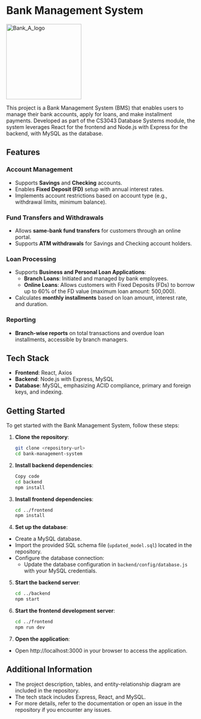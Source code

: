 # Bank Management System

<img src="https://github.com/user-attachments/assets/11651dfd-5416-4887-8641-7fe27cc29e7e" alt="Bank_A_logo" width="200"/>




This project is a Bank Management System (BMS) that enables users to manage their bank accounts, apply for loans, and make installment payments. Developed as part of the CS3043 Database Systems module, the system leverages React for the frontend and Node.js with Express for the backend, with MySQL as the database.

## Features

### Account Management
- Supports **Savings** and **Checking** accounts.
- Enables **Fixed Deposit (FD)** setup with annual interest rates.
- Implements account restrictions based on account type (e.g., withdrawal limits, minimum balance).

### Fund Transfers and Withdrawals
- Allows **same-bank fund transfers** for customers through an online portal.
- Supports **ATM withdrawals** for Savings and Checking account holders.

### Loan Processing
- Supports **Business and Personal Loan Applications**:
  - **Branch Loans**: Initiated and managed by bank employees.
  - **Online Loans**: Allows customers with Fixed Deposits (FDs) to borrow up to 60% of the FD value (maximum loan amount: 500,000).
- Calculates **monthly installments** based on loan amount, interest rate, and duration.

### Reporting
- **Branch-wise reports** on total transactions and overdue loan installments, accessible by branch managers.

## Tech Stack

- **Frontend**: React, Axios
- **Backend**: Node.js with Express, MySQL
- **Database**: MySQL, emphasizing ACID compliance, primary and foreign keys, and indexing.

## Getting Started

To get started with the Bank Management System, follow these steps:

1. **Clone the repository**:
   ```bash
   git clone <repository-url>
   cd bank-management-system
2. **Install backend dependencies**:
   ```bash
   Copy code
   cd backend
   npm install
3. **Install frontend dependencies**:
   ```bash
   cd ../frontend
   npm install
4. **Set up the database**:
- Create a MySQL database.
- Import the provided SQL schema file (`updated_model.sql`) located in the repository.
- Configure the database connection:
   - Update the database configuration in `backend/config/database.js` with your MySQL credentials.
5. **Start the backend server**:
     ```bash
     cd ../backend
     npm start
6. **Start the frontend development server**:
    ```bash
    cd ../frontend
    npm run dev

7. **Open the application**:

- Open http://localhost:3000 in your browser to access the application.

## Additional Information
- The project description, tables, and entity-relationship diagram are included in the repository.
- The tech stack includes Express, React, and MySQL.
- For more details, refer to the documentation or open an issue in the repository if you encounter any issues.





